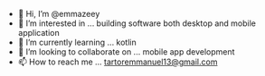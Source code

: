 - 👋 Hi, I’m @emmazeey
- 👀 I’m interested in ... building software both desktop and mobile application
- 🌱 I’m currently learning ... kotlin
- 💞️ I’m looking to collaborate on ... mobile app development
- 📫 How to reach me ... tartoremmanuel13@gmail.com

<!---
emmazeey/emmazeey is a ✨ special ✨ repository because its `README.md` (this file) appears on your GitHub profile.
You can click the Preview link to take a look at your changes.
--->
